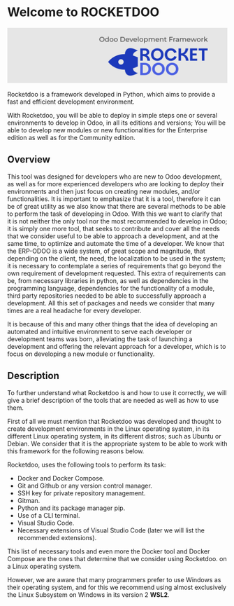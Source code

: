 # Welcome to ROCKETDOO

![rocketdoo-welcome](img/banner.png)

Rocketdoo is a framework developed in Python, which aims to provide a fast and efficient development environment.

With Rocketdoo, you will be able to deploy in simple steps one or several environments to develop in Odoo, in all its editions and versions;
You will be able to develop new modules or new functionalities for the Enterprise edition as well as for the Community edition.


## Overview

This tool was designed for developers who are new to Odoo development, as well as for more experienced developers who are looking to deploy
their environments and then just focus on creating new modules,
and/or functionalities.
It is important to emphasize that it is a tool, therefore it can be of great utility as we also know that there are several methods to be able
to perform the task of developing in Odoo. With this we want to clarify that it is not
neither the only tool nor the most recommended to develop in Odoo; it is simply one more tool, that seeks to contribute and cover all the
needs that we consider useful to be able to approach a development, and at the same time, to optimize and
automate the time of a developer.
We know that the ERP-ODOO is a wide system, of great scope and magnitude, that depending on the client, the need,
the localization to be used in the system; it is necessary to contemplate a series of requirements that go beyond the
own requirement of development requested.
This extra of requirements can be, from necessary libraries in python, as well as dependencies in the programming language,
dependencies for the functionality of a module, third party repositories needed to be able to successfully
approach a development.
All this set of packages and needs we consider that many times are a real headache for every developer.

It is because of this and many other things that the idea of developing an automated and intuitive environment to serve each developer or development teams was born, alleviating the task of launching a development and offering the relevant
approach for a developer, which is to focus on developing a new module or functionality.

## Description

To further understand what Rocketdoo is and how to use it correctly, we will give a brief description of the tools that are needed as well as how to use them.

First of all we must mention that Rocketdoo was developed and thought to create development environments in the Linux operating system, in its different 
Linux operating system, in its different distros; such as Ubuntu or Debian.
We consider that it is the appropriate system to be able to work with this framework for the following reasons
below.

Rocketdoo, uses the following tools to perform its task:

* Docker and Docker Compose.
* Git and Github or any version control manager.
* SSH key for private repository management.
* Gitman.
* Python and its package manager pip.
* Use of a CLI terminal.
* Visual Studio Code.
* Necessary extensions of Visual Studio Code (later we will list the recommended extensions).

This list of necessary tools and even more the Docker tool and Docker Compose are the ones that determine that we consider using Rocketdoo.
on a Linux operating system.

However, we are aware that many programmers prefer to use Windows as their operating system, and for this we recommend using almost exclusively
the Linux Subsystem on Windows in its version 2 **WSL2**.
